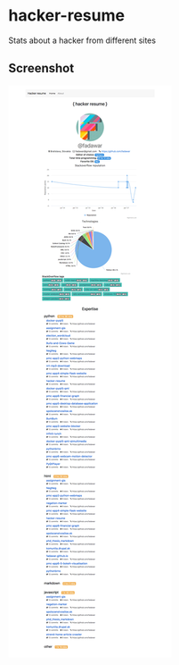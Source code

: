 # hacker-resume
Stats about a hacker from different sites

## Screenshot

![Screenshot](screenshot.png)